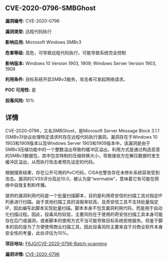 ## CVE-2020-0796-SMBGhost

**漏洞编号:** CVE-2020-0796

**漏洞类型:** 远程代码执行

**影响应用:** Microsoft Windows SMBv3

**危害等级:** 高危，可导致远程代码执行，可能导致系统完全控制

**影响版本:** Windows 10 Version 1903, 1909; Windows Server Version 1903, 1909

**利用条件:** 目标系统开启SMBv3服务，攻击者可发起网络请求。

**POC 可用性:** 是

**投毒风险:** 10%

## 详情

CVE-2020-0796，又名SMBGhost，是Microsoft Server Message Block 3.1.1 (SMBv3)协议处理特定请求时存在远程代码执行漏洞。漏洞存在于Windows 10 1903和1909版本以及Windows Server 1903和1909版本中。该漏洞是由于SMBv3压缩功能中的一个整数溢出导致的缓冲区溢出。利用方式是通过构造恶意的SMBv3数据包，其中包含特制的压缩转换大小，导致接收方在解压数据时发生缓冲区溢出，从而执行攻击者预先设定的代码。

根据搜索结果，存在公开可用的PoC代码，CISA也警告存在未修补系统容易受到攻击。漏洞的CVSS评分高达10.0，被认为是“wormable”，意味着它有可能在网络中自我复制和传播。

提供的漏洞利用代码是一个批量扫描脚本，目的是利用奇安信的扫描工具对指定IP列表进行扫描。由于其他扫描工具的误报率较高，且奇安信工具不支持批量指定IP，因此编写此脚本实现批量扫描。脚本本身不包含漏洞利用代码，而是用于自动化扫描过程。因此，投毒风险较低，主要风险在于使用的奇安信扫描工具本身可能存在后门或漏洞，或者脚本的使用方式不当可能导致目标系统拒绝服务。但鉴于脚本的目的是为了方便使用商业扫描工具，因此投毒风险主要来自于对商业软件本身安全性的考量，此处评估为10%。

**项目地址:** [F6JO/CVE-2020-0796-Batch-scanning](https://github.com/F6JO/CVE-2020-0796-Batch-scanning)

**漏洞详情:** [CVE-2020-0796](https://nvd.nist.gov/vuln/detail/CVE-2020-0796)